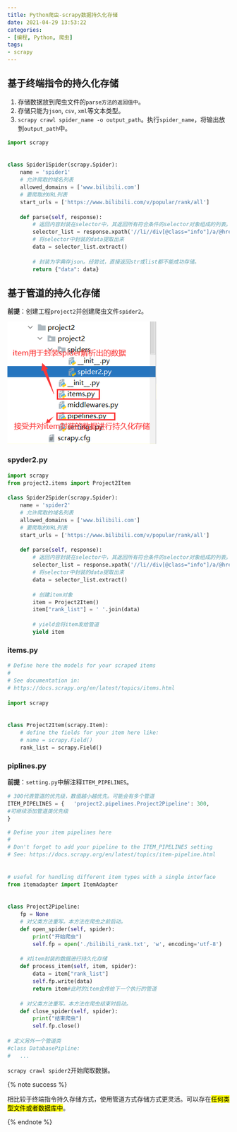 ```yaml
---
title: Python爬虫-scrapy数据持久化存储
date: 2021-04-29 13:53:22
categories:
- [编程, Python, 爬虫]
tags:
- scrapy
---
```


## 基于终端指令的持久化存储

1. 存储数据放到爬虫文件的`parse方法的返回值中`。
2. 存储只能为`json`, `csv`, `xml`等文本类型。
3. `scrapy crawl spider_name -o output_path`。执行`spider_name`，将输出放到`output_path`中。

```python
import scrapy


class Spider1Spider(scrapy.Spider):
    name = 'spider1'
    # 允许爬取的域名列表
    allowed_domains = ['www.bilibili.com']
    # 要爬取的URL列表
    start_urls = ['https://www.bilibili.com/v/popular/rank/all']

    def parse(self, response):
        # 返回内容封装在selector中，其返回所有符合条件的selector对象组成的列表。
        selector_list = response.xpath('//li//div[@class="info"]/a/@href')
        # 将selector中封装的data提取出来
        data = selector_list.extract()

        # 封装为字典存json。经尝试，直接返回str或list都不能成功存储。
        return {"data": data}

```

## 基于管道的持久化存储

​	**前提**：创建工程`project2`并创建爬虫文件`spider2`。

![项目结构](https://raw.githubusercontent.com/safeanimal/PicGo/main/img/image-20210429211125038.png)

### spyder2.py

```python
import scrapy
from project2.items import Project2Item

class Spider2Spider(scrapy.Spider):
    name = 'spider2'
    # 允许爬取的域名列表
    allowed_domains = ['www.bilibili.com']
    # 要爬取的URL列表
    start_urls = ['https://www.bilibili.com/v/popular/rank/all']

    def parse(self, response):
        # 返回内容封装在selector中，其返回所有符合条件的selector对象组成的列表。
        selector_list = response.xpath('//li//div[@class="info"]/a/@href')
        # 将selector中封装的data提取出来
        data = selector_list.extract()

        # 创建item对象
        item = Project2Item()
        item["rank_list"] = ' '.join(data)

        # yield会将item发给管道
        yield item

```

### items.py

```python
# Define here the models for your scraped items
#
# See documentation in:
# https://docs.scrapy.org/en/latest/topics/items.html

import scrapy


class Project2Item(scrapy.Item):
    # define the fields for your item here like:
    # name = scrapy.Field()
    rank_list = scrapy.Field()

```

### piplines.py

​	**前提**：`setting.py`中解注释`ITEM_PIPELINES`。

```python
# 300代表管道的优先级，数值越小越优先。可能会有多个管道
ITEM_PIPELINES = {   'project2.pipelines.Project2Pipeline': 300,
#可继续添加管道类优先级
}
```

```python
# Define your item pipelines here
#
# Don't forget to add your pipeline to the ITEM_PIPELINES setting
# See: https://docs.scrapy.org/en/latest/topics/item-pipeline.html


# useful for handling different item types with a single interface
from itemadapter import ItemAdapter


class Project2Pipeline:
    fp = None
    # 对父类方法重写。本方法在爬虫之前启动。
    def open_spider(self, spider):
        print("开始爬虫")
        self.fp = open('./bilibili_rank.txt', 'w', encoding='utf-8')

    # 对item封装的数据进行持久化存储
    def process_item(self, item, spider):
        data = item["rank_list"]
        self.fp.write(data)
        return item#此时的item会传给下一个执行的管道

    # 对父类方法重写。本方法在爬虫结束时启动。
    def close_spider(self, spider):
        print("结束爬虫")
        self.fp.close()

# 定义另外一个管道类
#class DatabasePipline:
#	...
```

`scrapy crawl spider2`开始爬取数据。

{% note success %}

相比较于终端指令持久存储方式，使用管道方式存储方式更灵活。可以存在<mark>任何类型文件或者数据库中</mark>。

{% endnote %}